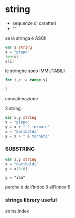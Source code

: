 
# string

- sequenze di caratteri
- ""

se la stringa è ASCII
```go
var s string
s = "pippò"
len(s)
s[i]
```

le stringhe sono IMMUTABILI

```go
for i,e := range s{

}
```

concatenazione

2 string

```go
var x,y string
x = "pippo"
y = x + " è formato"
x = "Garibaldi"
y = x + " è tornato"
```

### SUBSTRING

```go
var x,y string
x = "Garibaldi"
y = x[3:6]
```

`y = "iba"`

perchè è dall'index 3 all'index 6


### strings library useful

strins.Index